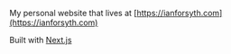 My personal website that lives at [https://ianforsyth.com](https://ianforsyth.com)

Built with [Next.js](https://nextjs.org/)